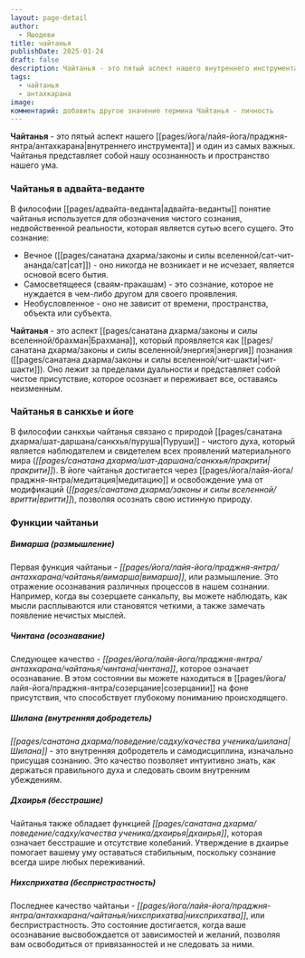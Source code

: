 ```yaml
---
layout: page-detail
author:
  - Яшодеви
title: чайтанья
publishDate: 2025-01-24
draft: false
description: Чайтанья - это пятый аспект нашего внутреннего инструмента и один из самых важных. Чайтанья представляет собой нашу осознанность и пространство нашего ума
tags:
  - чайтанья
  - антахкарана
image: 
комментарий: добавить другое значение термина Чайтанья - личность
---
```

**Чайтанья** - это пятый аспект нашего [[pages/йога/лайя-йога/праджня-янтра/антахкарана|внутреннего инструмента]] и один из самых важных. Чайтанья представляет собой нашу осознанность и пространство нашего ума.

### Чайтанья в адвайта-веданте

В философии [[pages/адвайта-веданта|адвайта-веданты]] понятие чайтанья используется для обозначения чистого сознания, недвойственной реальности, которая является сутью всего сущего. Это сознание:

- Вечное ([[pages/санатана дхарма/законы и силы вселенной/сат-чит-ананда/сат|сат]]) - оно никогда не возникает и не исчезает, является основой всего бытия.
- Самосветящееся (сваям-пракашам) - это сознание, которое не нуждается в чем-либо другом для своего проявления.
- Необусловленное - оно не зависит от времени, пространства, объекта или субъекта.

**Чайтанья** - это аспект [[pages/санатана дхарма/законы и силы вселенной/брахман|Брахмана]], который проявляется как [[pages/санатана дхарма/законы и силы вселенной/энергия|энергия]] познания ([[pages/санатана дхарма/законы и силы вселенной/чит-шакти|чит-шакти]]). Оно лежит за пределами дуальности и представляет собой чистое присутствие, которое осознает и переживает все, оставаясь неизменным.

### Чайтанья в санкхье и йоге

В философии санкхьи чайтанья связано с природой [[pages/санатана дхарма/шат-даршана/санкхья/пуруша|Пуруши]] - чистого духа, который является наблюдателем и свидетелем всех проявлений материального мира (_[[pages/санатана дхарма/шат-даршана/санкхья/пракрити|пракрити]]_). В йоге чайтанья достигается через [[pages/йога/лайя-йога/праджня-янтра/медитация|медитацию]] и освобождение ума от модификаций (_[[pages/санатана дхарма/законы и силы вселенной/вритти|вритти]]_), позволяя осознать свою истинную природу.

### Функции чайтаньи

##### Вимарша (размышление)
Первая функция чайтаньи - *[[pages/йога/лайя-йога/праджня-янтра/антахкарана/чайтанья/вимарша|вимарша]]*, или размышление. Это отражение осознавания различных процессов в нашем сознании. Например, когда вы созерцаете санкальпу, вы можете наблюдать, как мысли расплываются или становятся четкими, а также замечать появление нечистых мыслей.

##### Чинтана (осознавание)
Следующее качество - *[[pages/йога/лайя-йога/праджня-янтра/антахкарана/чайтанья/чинтана|чинтана]]*, которое означает осознавание. В этом состоянии вы можете находиться в [[pages/йога/лайя-йога/праджня-янтра/созерцание|созерцании]] на фоне присутствия, что способствует глубокому пониманию происходящего.

##### Шилана (внутренняя добродетель)
*[[pages/санатана дхарма/поведение/садху/качества ученика/шилана|Шилана]]* - это внутренняя добродетель и самодисциплина, изначально присущая сознанию. Это качество позволяет интуитивно знать, как держаться правильного духа и следовать своим внутренним убеждениям.

##### Дхаирья (бесстрашие)
Чайтанья также обладает функцией *[[pages/санатана дхарма/поведение/садху/качества ученика/дхаирья|дхаирья]]*, которая означает бесстрашие и отсутствие колебаний. Утверждение в дхаирье помогает вашему уму оставаться стабильным, поскольку сознание всегда шире любых переживаний.

##### Нихсприхатва (беспристрастность)
Последнее качество чайтаньи - *[[pages/йога/лайя-йога/праджня-янтра/антахкарана/чайтанья/нихсприхатва|нихсприхатва]]*, или беспристрастность. Это состояние достигается, когда ваше осознавание высвобождается от зависимостей и желаний, позволяя вам освободиться от привязанностей и не следовать за ними.